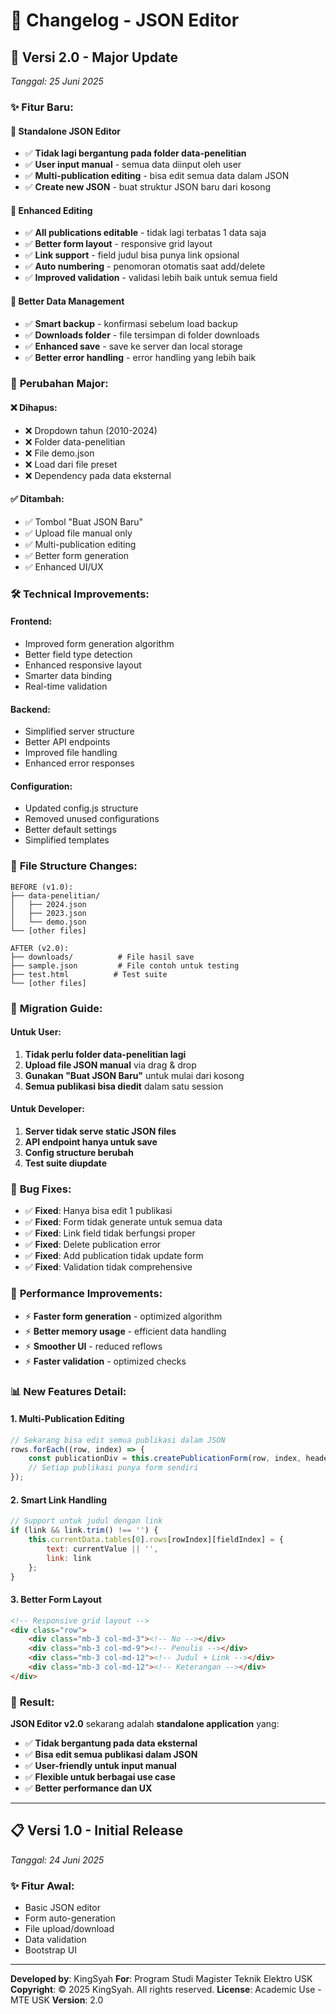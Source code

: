 # 📝 Changelog - JSON Editor

## 🎯 **Versi 2.0 - Major Update**
*Tanggal: 25 Juni 2025*

### ✨ **Fitur Baru:**

#### **🔧 Standalone JSON Editor**
- ✅ **Tidak lagi bergantung pada folder data-penelitian**
- ✅ **User input manual** - semua data diinput oleh user
- ✅ **Multi-publication editing** - bisa edit semua data dalam JSON
- ✅ **Create new JSON** - buat struktur JSON baru dari kosong

#### **📝 Enhanced Editing**
- ✅ **All publications editable** - tidak lagi terbatas 1 data saja
- ✅ **Better form layout** - responsive grid layout
- ✅ **Link support** - field judul bisa punya link opsional
- ✅ **Auto numbering** - penomoran otomatis saat add/delete
- ✅ **Improved validation** - validasi lebih baik untuk semua field

#### **💾 Better Data Management**
- ✅ **Smart backup** - konfirmasi sebelum load backup
- ✅ **Downloads folder** - file tersimpan di folder downloads
- ✅ **Enhanced save** - save ke server dan local storage
- ✅ **Better error handling** - error handling yang lebih baik

### 🔄 **Perubahan Major:**

#### **❌ Dihapus:**
- ❌ Dropdown tahun (2010-2024)
- ❌ Folder data-penelitian
- ❌ File demo.json
- ❌ Load dari file preset
- ❌ Dependency pada data eksternal

#### **✅ Ditambah:**
- ✅ Tombol "Buat JSON Baru"
- ✅ Upload file manual only
- ✅ Multi-publication editing
- ✅ Better form generation
- ✅ Enhanced UI/UX

### 🛠️ **Technical Improvements:**

#### **Frontend:**
- Improved form generation algorithm
- Better field type detection
- Enhanced responsive layout
- Smarter data binding
- Real-time validation

#### **Backend:**
- Simplified server structure
- Better API endpoints
- Improved file handling
- Enhanced error responses

#### **Configuration:**
- Updated config.js structure
- Removed unused configurations
- Better default settings
- Simplified templates

### 📁 **File Structure Changes:**

```
BEFORE (v1.0):
├── data-penelitian/
│   ├── 2024.json
│   ├── 2023.json
│   └── demo.json
└── [other files]

AFTER (v2.0):
├── downloads/          # File hasil save
├── sample.json         # File contoh untuk testing
├── test.html          # Test suite
└── [other files]
```

### 🎯 **Migration Guide:**

#### **Untuk User:**
1. **Tidak perlu folder data-penelitian lagi**
2. **Upload file JSON manual** via drag & drop
3. **Gunakan "Buat JSON Baru"** untuk mulai dari kosong
4. **Semua publikasi bisa diedit** dalam satu session

#### **Untuk Developer:**
1. **Server tidak serve static JSON files**
2. **API endpoint hanya untuk save**
3. **Config structure berubah**
4. **Test suite diupdate**

### 🐛 **Bug Fixes:**

- ✅ **Fixed**: Hanya bisa edit 1 publikasi
- ✅ **Fixed**: Form tidak generate untuk semua data
- ✅ **Fixed**: Link field tidak berfungsi proper
- ✅ **Fixed**: Delete publication error
- ✅ **Fixed**: Add publication tidak update form
- ✅ **Fixed**: Validation tidak comprehensive

### 🚀 **Performance Improvements:**

- ⚡ **Faster form generation** - optimized algorithm
- ⚡ **Better memory usage** - efficient data handling
- ⚡ **Smoother UI** - reduced reflows
- ⚡ **Faster validation** - optimized checks

### 📊 **New Features Detail:**

#### **1. Multi-Publication Editing**
```javascript
// Sekarang bisa edit semua publikasi dalam JSON
rows.forEach((row, index) => {
    const publicationDiv = this.createPublicationForm(row, index, headers);
    // Setiap publikasi punya form sendiri
});
```

#### **2. Smart Link Handling**
```javascript
// Support untuk judul dengan link
if (link && link.trim() !== '') {
    this.currentData.tables[0].rows[rowIndex][fieldIndex] = {
        text: currentValue || '',
        link: link
    };
}
```

#### **3. Better Form Layout**
```html
<!-- Responsive grid layout -->
<div class="row">
    <div class="mb-3 col-md-3"><!-- No --></div>
    <div class="mb-3 col-md-9"><!-- Penulis --></div>
    <div class="mb-3 col-md-12"><!-- Judul + Link --></div>
    <div class="mb-3 col-md-12"><!-- Keterangan --></div>
</div>
```

### 🎉 **Result:**

**JSON Editor v2.0** sekarang adalah **standalone application** yang:
- ✅ **Tidak bergantung pada data eksternal**
- ✅ **Bisa edit semua publikasi dalam JSON**
- ✅ **User-friendly untuk input manual**
- ✅ **Flexible untuk berbagai use case**
- ✅ **Better performance dan UX**

---

## 📋 **Versi 1.0 - Initial Release**
*Tanggal: 24 Juni 2025*

### ✨ **Fitur Awal:**
- Basic JSON editor
- Form auto-generation
- File upload/download
- Data validation
- Bootstrap UI

---

**Developed by**: KingSyah
**For**: Program Studi Magister Teknik Elektro USK
**Copyright**: © 2025 KingSyah. All rights reserved.
**License**: Academic Use - MTE USK
**Version**: 2.0
